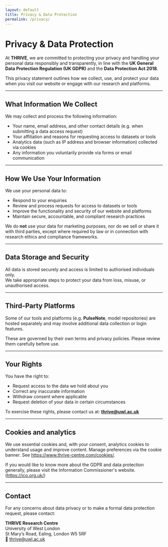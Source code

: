 ```yaml
---
layout: default
title: Privacy & Data Protection
permalink: /privacy/
---
```


<link rel="stylesheet" href="{{ '/assets/css/datasets.css' | relative_url }}">
<div class="page-wrap" markdown="1">

# Privacy & Data Protection

At **THRIVE**, we are committed to protecting your privacy and handling your personal data responsibly and transparently, in line with the **UK General Data Protection Regulation (UK GDPR)** and the **Data Protection Act 2018**.  

This privacy statement outlines how we collect, use, and protect your data when you visit our website or engage with our research and platforms.  

---

## What Information We Collect

We may collect and process the following information:

- Your name, email address, and other contact details (e.g. when submitting a data access request)  
- Your affiliation and reasons for requesting access to datasets or tools  
- Analytics data (such as IP address and browser information) collected via cookies  
- Any information you voluntarily provide via forms or email communication  

---

## How We Use Your Information

We use your personal data to:

- Respond to your enquiries  
- Review and process requests for access to datasets or tools  
- Improve the functionality and security of our website and platforms  
- Maintain secure, accountable, and compliant research practices  

We do **not** use your data for marketing purposes, nor do we sell or share it with third parties, except where required by law or in connection with research ethics and compliance frameworks.  

---

## Data Storage and Security

All data is stored securely and access is limited to authorised individuals only.  
We take appropriate steps to protect your data from loss, misuse, or unauthorised access.  

---

## Third-Party Platforms

Some of our tools and platforms (e.g. **PulseNote**, model repositories) are hosted separately and may involve additional data collection or login features.  

These are governed by their own terms and privacy policies. Please review them carefully before use.  

---

## Your Rights

You have the right to:

- Request access to the data we hold about you  
- Correct any inaccurate information  
- Withdraw consent where applicable  
- Request deletion of your data in certain circumstances  

To exercise these rights, please contact us at: **thrive@uwl.ac.uk**  

---

## Cookies and analytics

We use essential cookies and, with your consent, analytics cookies to understand usage and improve content. Manage preferences via the cookie banner. See https://www.thrive-centre.com/cookies/.

If you would like to know more about the GDPR and data protection generally, please visit the Information Commissioner's website. (https://ico.org.uk/)


---

## Contact

For any concerns about data privacy or to make a formal data protection request, please contact:  

**THRIVE Research Centre**  
University of West London  
St Mary’s Road, Ealing, London W5 5RF  
📧 [thrive@uwl.ac.uk](mailto:thrive@uwl.ac.uk)  
